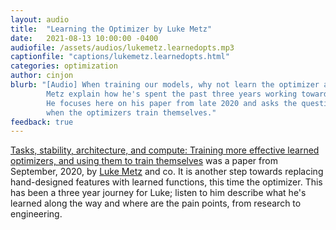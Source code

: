 ```yaml
---
layout: audio
title:  "Learning the Optimizer by Luke Metz"
date:   2021-08-13 10:00:00 -0400
audiofile: /assets/audios/lukemetz.learnedopts.mp3
captionfile: "captions/lukemetz.learnedopts.html"
categories: optimization
author: cinjon
blurb: "[Audio] When training our models, why not learn the optimizer as well? Listen to Luke
        Metz explain how he's spent the past three years working towards this goal.
        He focuses here on his paper from late 2020 and asks the question what happens
        when the optimizers train themselves."
feedback: true
---
```


[Tasks, stability, architecture, and compute: Training more effective learned optimizers, and using them to train themselves](https://arxiv.org/abs/2009.11243)
was a paper from September, 2020, by [Luke Metz](http://lukemetz.com/) and co. It is another
step towards replacing hand-designed features with learned functions, this time the
optimizer. This has been a three year journey for Luke; listen to him describe what
he's learned along the way and where are the pain points, from research to
engineering.



